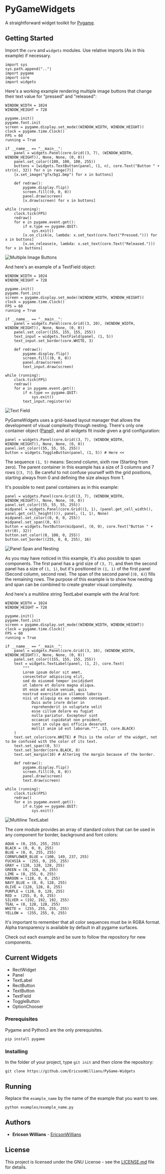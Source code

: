 # PyGameWidgets

A straightforward widget toolkit for [Pygame](https://www.pygame.org).

## Getting Started

Import the `core` and `widgets` modules. Use relative imports (As in this example) if necessary.
```
import sys
sys.path.append("..")
import pygame
import core
import widgets
```

Here's a working example rendering multiple image buttons that change their text value for "pressed" and "released":

```
WINDOW_WIDTH = 1024
WINDOW_HEIGHT = 728

pygame.init()
pygame.font.init
screen = pygame.display.set_mode((WINDOW_WIDTH, WINDOW_HEIGHT))
clock = pygame.time.Clock()
FPS = 60
running = True

if __name__ == "__main__":	
    panel = widgets.Panel(core.Grid((3, 7), (WINDOW_WIDTH, WINDOW_HEIGHT)), None, None, (0, 0))
    panel.set_color((100, 100, 100, 255))
    buttons = [widgets.TextButton(panel, (1, n), core.Text("Button " + str(n), 32)) for n in range(7)]
    [x.set_image("gfx/bg1.bmp") for x in buttons]

    def redraw():
        pygame.display.flip()
        screen.fill((0, 0, 0))
        panel.draw(screen)
        [x.draw(screen) for x in buttons]

while (running):
    clock.tick(FPS)
    redraw()
    for e in pygame.event.get():
        if e.type == pygame.QUIT:
            sys.exit()
        [x.on_click(e, lambda: x.set_text(core.Text("Pressed."))) for x in buttons]
        [x.on_release(e, lambda: x.set_text(core.Text("Released."))) for x in buttons]
```

![Multiple Image Buttons](https://image.ibb.co/mAQYMR/Image_Buttons.png)

And here's an example of a TextField object:

```
WINDOW_WIDTH = 1024
WINDOW_HEIGHT = 728

pygame.init()
pygame.font.init
screen = pygame.display.set_mode((WINDOW_WIDTH, WINDOW_HEIGHT))
clock = pygame.time.Clock()
FPS = 60
running = True

if __name__ == "__main__":	
	panel = widgets.Panel(core.Grid((3, 20), (WINDOW_WIDTH, WINDOW_HEIGHT)), None, None, (0, 0))
	panel.set_color((155, 155, 155, 255))
	text_input = widgets.TextField(panel, (1, 5))
	text_input.set_border(core.WHITE, 3)

	def redraw():
		pygame.display.flip()
		screen.fill((0, 0, 0))
		panel.draw(screen)
		text_input.draw(screen)

while (running):
	clock.tick(FPS)
	redraw()
	for e in pygame.event.get():
		if e.type == pygame.QUIT:
			sys.exit()
		text_input.register(e)
```

![Text Field](https://image.ibb.co/hX4A1R/Text_Input.png)

PyGameWidgets uses a grid-based layout manager that allows the development of visual complexity through nesting. There's only one container object ([Panel](https://github.com/EricsonWillians/PyGameWidgets/blob/master/widgets.py#L92)), and all widgets fit inside given a grid configuration:

```
panel = widgets.Panel(core.Grid((3, 7), (WINDOW_WIDTH, WINDOW_HEIGHT)), None, None, (0, 0))
panel.set_color((55, 55, 55, 255))
button = widgets.ToggleButton(panel, (1, 5)) # Here <<
```

The sequence `(1, 5)` means: Second column, sixth row (Starting from zero).  The parent container in this example has a size of 3 columns and 7 rows (`(3, 7)`). Be careful to not confuse yourself with the grid positions, starting always from 0 and defining the size always from 1. 

It's possible to nest panel containers as in this example:

```
panel = widgets.Panel(core.Grid((3, 7), (WINDOW_WIDTH, WINDOW_HEIGHT)), None, None, (0, 0))
panel.set_color((55, 55, 55, 255))
midpanel = widgets.Panel(core.Grid((1, 1), (panel.get_cell_width(), panel.get_cell_height())), panel, (1, 1), None)
midpanel.set_color((0, 0, 0, 255))
midpanel.set_span((0, 6))
button = widgets.TextButton(midpanel, (0, 0), core.Text("Button " + str(0), 32))
button.set_color((0, 100, 0, 255))
button.set_border((255, 0, 0, 255), 16)
```

![Panel Span and Nesting](https://image.ibb.co/k40xFm/Span_and_nesting.png)

As you may have noticed in this example, it's also possible to span components. The first panel has a grid size of `(3, 7)`, and then the second panel has a size of `(1, 1)`, but it's positioned in `(1, 1)` of the first panel (Second column, second row). The span of the second panel (`(0, 6)`) fills the remaining rows. The purpose of this example is to show how nesting and span can be combined to create greater visual complexity.

And here's a multiline string TextLabel example with the Arial font:

```
WINDOW_WIDTH = 1024
WINDOW_HEIGHT = 728

pygame.init()
pygame.font.init
screen = pygame.display.set_mode((WINDOW_WIDTH, WINDOW_HEIGHT))
clock = pygame.time.Clock()
FPS = 60
running = True

if __name__ == "__main__":	
    panel = widgets.Panel(core.Grid((3, 10), (WINDOW_WIDTH, WINDOW_HEIGHT)), None, None, (0, 0))
    panel.set_color((155, 155, 155, 255))
    text = widgets.TextLabel(panel, (1, 2), core.Text(
        """
        Lorem ipsum dolor sit amet, 
        consectetur adipiscing elit,
        sed do eiusmod tempor incididunt
        ut labore et dolore magna aliqua.
        Ut enim ad minim veniam, quis
        nostrud exercitation ullamco laboris
        nisi ut aliquip ex ea commodo consequat.
            Duis aute irure dolor in
            reprehenderit in voluptate velit
            esse cillum dolore eu fugiat
            nulla pariatur. Excepteur sint
            occaecat cupidatat non proident,
            sunt in culpa qui officia deserunt
            mollit anim id est laborum.""", 13, core.BLACK)
    )
    text.set_color(core.WHITE) # This is the color of the widget, not to be confused with the color of its text.
    text.set_span((0, 5))
    text.set_border(core.BLACK, 8)
    text.set_margin(10) # Altering the margin because of the border.

    def redraw():
        pygame.display.flip()
        screen.fill((0, 0, 0))
        panel.draw(screen)
        text.draw(screen)

while (running):
    clock.tick(FPS)
    redraw()
    for e in pygame.event.get():
        if e.type == pygame.QUIT:
            sys.exit()
```

![Multiline TextLabel](https://image.ibb.co/f2ywyG/Text_Label.png)

The core module provides an array of standard colors that can be used in any component for border, background and font colors:

```
AQUA = (0, 255, 255, 255)
BLACK = (0, 0, 0, 255)
BLUE = (0, 0, 255, 255)
CORNFLOWER_BLUE = (100, 149, 237, 255)
FUCHSIA =  (255, 0, 255, 255)
GRAY = (128, 128, 128, 255)
GREEN = (0, 128, 0, 255)
LIME = (0, 255, 0, 255)
MAROON = (128, 0, 0, 255)
NAVY_BLUE = (0, 0, 128, 255)
OLIVE = (128, 128, 0, 255)
PURPLE = (128, 0, 128, 255)
RED =  (255, 0, 0, 255)
SILVER = (192, 192, 192, 255)
TEAL = (0, 128, 128, 255)
WHITE =  (255, 255, 255, 255)
YELLOW =  (255, 255, 0, 255)
```

It's important to remember that all color sequences must be in RGBA format. Alpha transparency is available by default in all pygame surfaces.

Check out each example and be sure to follow the repository for new components.

## Current Widgets

* RectWidget
* Panel
* TextLabel
* RectButton
* TextButton
* TextField
* ToggleButton
* OptionChooser

### Prerequisites

Pygame and Python3 are the only prerequisites. 

`pip install pygame`

### Installing

In the folder of your project, type `git init` and then clone the repository:

`git clone https://github.com/EricsonWillians/PyGame-Widgets`

## Running 

Replace the `example_name` by the name of the example that you want to see.

`python examples/example_name.py`

## Authors

* **Ericson Willians** - [EricsonWillians](https://github.com/EricsonWillians)

## License

This project is licensed under the GNU License - see the [LICENSE.md](LICENSE.md) file for details.
